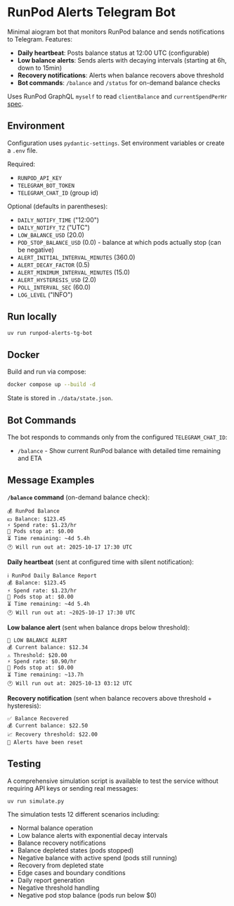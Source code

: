 # RunPod Alerts Telegram Bot

Minimal aiogram bot that monitors RunPod balance and sends notifications to Telegram. Features:

- **Daily heartbeat**: Posts balance status at 12:00 UTC (configurable)
- **Low balance alerts**: Sends alerts with decaying intervals (starting at 6h, down to 15min)
- **Recovery notifications**: Alerts when balance recovers above threshold
- **Bot commands**: `/balance` and `/status` for on-demand balance checks

Uses RunPod GraphQL `myself` to read `clientBalance` and `currentSpendPerHr` [spec](https://graphql-spec.runpod.io/#introduction).

## Environment

Configuration uses `pydantic-settings`. Set environment variables or create a `.env` file.

Required:
- `RUNPOD_API_KEY`
- `TELEGRAM_BOT_TOKEN`
- `TELEGRAM_CHAT_ID` (group id)

Optional (defaults in parentheses):
- `DAILY_NOTIFY_TIME` ("12:00")
- `DAILY_NOTIFY_TZ` ("UTC")
- `LOW_BALANCE_USD` (20.0)
- `POD_STOP_BALANCE_USD` (0.0) - balance at which pods actually stop (can be negative)
- `ALERT_INITIAL_INTERVAL_MINUTES` (360.0)
- `ALERT_DECAY_FACTOR` (0.5)
- `ALERT_MINIMUM_INTERVAL_MINUTES` (15.0)
- `ALERT_HYSTERESIS_USD` (2.0)
- `POLL_INTERVAL_SEC` (60.0)
- `LOG_LEVEL` ("INFO")

## Run locally

```bash
uv run runpod-alerts-tg-bot
```

## Docker

Build and run via compose:

```bash
docker compose up --build -d
```

State is stored in `./data/state.json`.

## Bot Commands

The bot responds to commands only from the configured `TELEGRAM_CHAT_ID`:

- `/balance` - Show current RunPod balance with detailed time remaining and ETA

## Message Examples

**`/balance` command** (on-demand balance check):
```
💰 RunPod Balance
💵 Balance: $123.45
⚡️ Spend rate: $1.23/hr
🛑 Pods stop at: $0.00
⏳ Time remaining: ~4d 5.4h
🕐 Will run out at: 2025-10-17 17:30 UTC
```

**Daily heartbeat** (sent at configured time with silent notification):
```
ℹ️ RunPod Daily Balance Report
💰 Balance: $123.45
⚡️ Spend rate: $1.23/hr
🛑 Pods stop at: $0.00
⏳ Time remaining: ~4d 5.4h
🕐 Will run out at: ~2025-10-17 17:30 UTC
```

**Low balance alert** (sent when balance drops below threshold):
```
🚨 LOW BALANCE ALERT
💰 Current balance: $12.34
⚠️ Threshold: $20.00
⚡️ Spend rate: $0.90/hr
🛑 Pods stop at: $0.00
⏳ Time remaining: ~13.7h
🕐 Will run out at: 2025-10-13 03:12 UTC
```

**Recovery notification** (sent when balance recovers above threshold + hysteresis):
```
✅ Balance Recovered
💰 Current balance: $22.50
📈 Recovery threshold: $22.00
🔄 Alerts have been reset
```

## Testing

A comprehensive simulation script is available to test the service without requiring API keys or sending real messages:

```bash
uv run simulate.py
```

The simulation tests 12 different scenarios including:
- Normal balance operation
- Low balance alerts with exponential decay intervals
- Balance recovery notifications
- Balance depleted states (pods stopped)
- Negative balance with active spend (pods still running)
- Recovery from depleted state
- Edge cases and boundary conditions
- Daily report generation
- Negative threshold handling
- Negative pod stop balance (pods run below $0)

